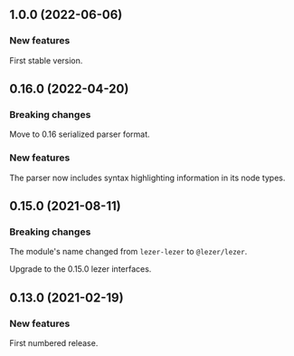 ## 1.0.0 (2022-06-06)

### New features

First stable version.

## 0.16.0 (2022-04-20)

### Breaking changes

Move to 0.16 serialized parser format.

### New features

The parser now includes syntax highlighting information in its node types.

## 0.15.0 (2021-08-11)

### Breaking changes

The module's name changed from `lezer-lezer` to `@lezer/lezer`.

Upgrade to the 0.15.0 lezer interfaces.

## 0.13.0 (2021-02-19)

### New features

First numbered release.
